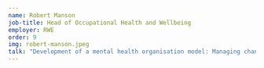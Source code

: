 ```yaml
---
name: Robert Manson
job-title: Head of Occupational Health and Wellbeing
employer: RWE
order: 9
img: robert-manson.jpeg
talk: "Development of a mental health organisation model: Managing change and the journey ahead <br>Changing your organisation: Making mental health a priority for all"
---
```


